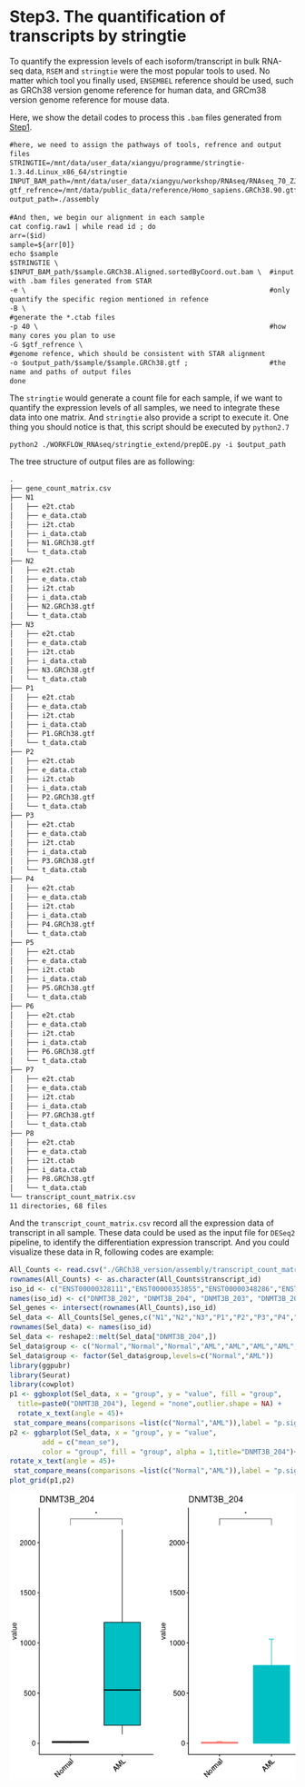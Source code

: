 # Step3. The quantification of transcripts by stringtie

To quantify the expression levels of each isoform/transcript in bulk RNA-seq data, `RSEM` and `stringtie` were the most popular tools to used. No matter which tool you finally used, `ENSEMBEL` reference should be used, such as GRCh38 version genome reference for human data, and GRCm38 version genome reference for mouse data.

Here, we show the detail codes to process this `.bam` files generated from [Step1](step1.md).

~~~shell
#here, we need to assign the pathways of tools, refrence and output files 
STRINGTIE=/mnt/data/user_data/xiangyu/programme/stringtie-1.3.4d.Linux_x86_64/stringtie
INPUT_BAM_path=/mnt/data/user_data/xiangyu/workshop/RNAseq/RNAseq_70_ZJN_human_AML_SP_20201207_11samples/GRCh38_version
gtf_refrence=/mnt/data/public_data/reference/Homo_sapiens.GRCh38.90.gtf
output_path=./assembly

#And then, we begin our alignment in each sample
cat config.raw1 | while read id ; do 
arr=($id)
sample=${arr[0]}
echo $sample
$STRINGTIE \
$INPUT_BAM_path/$sample.GRCh38.Aligned.sortedByCoord.out.bam \  #input with .bam files generated from STAR
-e \                                                            #only quantify the specific region mentioned in refence 
-B \                                                            #generate the *.ctab files
-p 40 \                                                         #how many cores you plan to use
-G $gtf_refrence \                                              #genome refence, which should be consistent with STAR alignment
-o $output_path/$sample/$sample.GRCh38.gtf ;                    #the name and paths of output files 
done
~~~

The `stringtie` would generate a count file for each sample, if we want to quantify the expression levels of all samples, we need to integrate these data into one matrix. And `stringtie` also provide a script to execute it. One thing you should notice is that, this script should be executed by `python2.7`

~~~shell
python2 ./WORKFLOW_RNAseq/stringtie_extend/prepDE.py -i $output_path
~~~

The tree structure of output files are as following:

~~~shell
.
├── gene_count_matrix.csv
├── N1
│   ├── e2t.ctab
│   ├── e_data.ctab
│   ├── i2t.ctab
│   ├── i_data.ctab
│   ├── N1.GRCh38.gtf
│   └── t_data.ctab
├── N2
│   ├── e2t.ctab
│   ├── e_data.ctab
│   ├── i2t.ctab
│   ├── i_data.ctab
│   ├── N2.GRCh38.gtf
│   └── t_data.ctab
├── N3
│   ├── e2t.ctab
│   ├── e_data.ctab
│   ├── i2t.ctab
│   ├── i_data.ctab
│   ├── N3.GRCh38.gtf
│   └── t_data.ctab
├── P1
│   ├── e2t.ctab
│   ├── e_data.ctab
│   ├── i2t.ctab
│   ├── i_data.ctab
│   ├── P1.GRCh38.gtf
│   └── t_data.ctab
├── P2
│   ├── e2t.ctab
│   ├── e_data.ctab
│   ├── i2t.ctab
│   ├── i_data.ctab
│   ├── P2.GRCh38.gtf
│   └── t_data.ctab
├── P3
│   ├── e2t.ctab
│   ├── e_data.ctab
│   ├── i2t.ctab
│   ├── i_data.ctab
│   ├── P3.GRCh38.gtf
│   └── t_data.ctab
├── P4
│   ├── e2t.ctab
│   ├── e_data.ctab
│   ├── i2t.ctab
│   ├── i_data.ctab
│   ├── P4.GRCh38.gtf
│   └── t_data.ctab
├── P5
│   ├── e2t.ctab
│   ├── e_data.ctab
│   ├── i2t.ctab
│   ├── i_data.ctab
│   ├── P5.GRCh38.gtf
│   └── t_data.ctab
├── P6
│   ├── e2t.ctab
│   ├── e_data.ctab
│   ├── i2t.ctab
│   ├── i_data.ctab
│   ├── P6.GRCh38.gtf
│   └── t_data.ctab
├── P7
│   ├── e2t.ctab
│   ├── e_data.ctab
│   ├── i2t.ctab
│   ├── i_data.ctab
│   ├── P7.GRCh38.gtf
│   └── t_data.ctab
├── P8
│   ├── e2t.ctab
│   ├── e_data.ctab
│   ├── i2t.ctab
│   ├── i_data.ctab
│   ├── P8.GRCh38.gtf
│   └── t_data.ctab
└── transcript_count_matrix.csv
11 directories, 68 files
~~~

And the `transcript_count_matrix.csv` record all the expression data of transcript in all sample. These data could be used as the input file for `DESeq2` pipeline, to identify the differentiation expression transcript. And you could visualize these data in R, following codes are example:

~~~R
All_Counts <- read.csv("./GRCh38_version/assembly/transcript_count_matrix.csv")
rownames(All_Counts) <- as.character(All_Counts$transcript_id)
iso_id <- c("ENST00000328111","ENST00000353855","ENST00000348286","ENST00000443239","ENST00000456297","ENST00000201963")
names(iso_id) <- c("DNMT3B_202", "DNMT3B_204", "DNMT3B_203", "DNMT3B_205", "DNMT3B_206", "DNMT3B_201")
Sel_genes <- intersect(rownames(All_Counts),iso_id)
Sel_data <- All_Counts[Sel_genes,c("N1","N2","N3","P1","P2","P3","P4","P5","P6","P7","P8")]
rownames(Sel_data) <- names(iso_id)
Sel_data <- reshape2::melt(Sel_data["DNMT3B_204",])
Sel_data$group <- c("Normal","Normal","Normal","AML","AML","AML","AML","AML","AML","AML","AML")
Sel_data$group <- factor(Sel_data$group,levels=c("Normal","AML"))
library(ggpubr)
library(Seurat)
library(cowplot)
p1 <- ggboxplot(Sel_data, x = "group", y = "value", fill = "group",
  title=paste0("DNMT3B_204"), legend = "none",outlier.shape = NA) + 
  rotate_x_text(angle = 45)+
 stat_compare_means(comparisons =list(c("Normal","AML")),label = "p.signif", method = "t.test")
p2 <- ggbarplot(Sel_data, x = "group", y = "value",
        add = c("mean_se"),
        color = "group", fill = "group", alpha = 1,title="DNMT3B_204")+ NoLegend()+
rotate_x_text(angle = 45)+
 stat_compare_means(comparisons =list(c("Normal","AML")),label = "p.signif", method = "t.test")
plot_grid(p1,p2)

~~~

![image-20210908145936949](.\step3.assets\image-20210908145936949.png)

